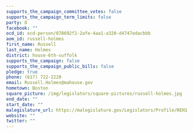 ```yaml
---
supports_the_campaign_committee_votes: false
supports_the_campaign_term_limits: false
party: D
facebook: ""
ocd_id: ocd-person/078692f2-2afe-4aa1-a320-d4747edacbbb
aom_id: russell-holmes
first_name: Russell
last_name: Holmes
district: house-6th-suffolk
supports_the_campaign: false
supports_the_campaign_public_bills: false
pledge: true
phone: (617) 722-2220
email: Russell.Holmes@mahouse.gov
hometown: Boston
square_picture: /img/legislators/square-pictures/russell-holmes.jpg
end_date: ""
start_date: ""
malegislature_url: https://malegislature.gov/Legislators/Profile/REH1
website: ""
twitter: ""
---
```

